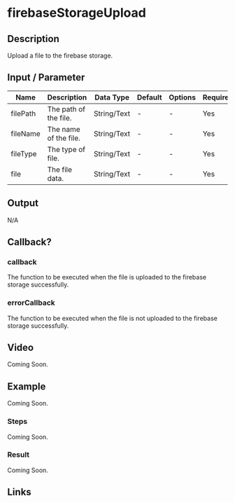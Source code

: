 # firebaseStorageUpload

## Description

Upload a file to the firebase storage.

## Input / Parameter

| Name | Description | Data Type | Default | Options | Required |
| ------ | ------ | ------ | ------ | ------ | ------ |
| filePath | The path of the file. | String/Text | - | - | Yes |
| fileName | The name of the file. | String/Text | - | - | Yes | 
| fileType | The type of file. | String/Text | - | - | Yes |
| file | The file data. | String/Text | - | - | Yes | 

## Output

N/A

## Callback?

### callback

The function to be executed when the file is uploaded to the firebase storage successfully.

### errorCallback

The function to be executed when the file is not uploaded to the firebase storage successfully.

## Video

Coming Soon.

<!-- Format: [![Video]({image-path}?raw=true)]({url-link}) -->

## Example

Coming Soon.

<!-- Share a scenario, like a user requirements. -->

### Steps

Coming Soon.

<!-- Show the steps and share some screenshots.

1. .....

Format: ![]({image-path}?raw=true) -->

### Result

Coming Soon.

<!-- Explain the output.

Format: ![]({image-path}?raw=true) -->

## Links
